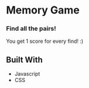 # Memory Game

### Find all the pairs!
You get 1 score for every find! :)

## Built With
+ Javascript
+ CSS
